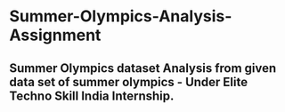 # Summer-Olympics-Analysis-Assignment
## Summer Olympics dataset Analysis from given data set of summer olympics - Under Elite Techno Skill India Internship.
